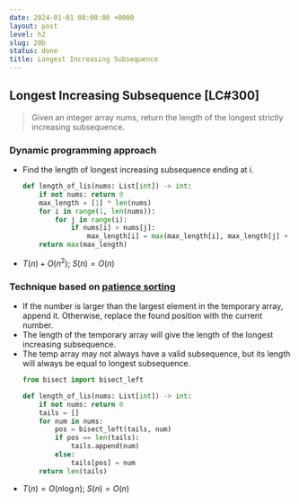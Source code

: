 ```yaml
---
date: 2024-01-01 00:00:00 +0000
layout: post
level: h2
slug: 20b
status: done
title: Longest Increasing Subsequence
---
```


## Longest Increasing Subsequence [LC#300]
> Given an integer array nums, return the length of the longest strictly increasing subsequence.


### Dynamic programming approach
- Find the length of longest increasing subsequence ending at i. 
    ```python
    def length_of_lis(nums: List[int]) -> int:
        if not nums: return 0
        max_length = [1] * len(nums)
        for i in range(1, len(nums)):
            for j in range(i):
                if nums[i] > nums[j]:
                    max_length[i] = max(max_length[i], max_length[j] + 1)
        return max(max_length)
    ```
- $T(n) + O(n^2)$; $S(n) = O(n)$

### Technique based on [patience sorting](https://www.cs.princeton.edu/courses/archive/spring13/cos423/lectures/LongestIncreasingSubsequence.pdf)
- If the number is larger than the largest element in the temporary array, append it. Otherwise, replace the found position with the current number.
- The length of the temporary array will give the length of the longest increasing subsequence.
- The temp array may not always have a valid subsequence, but its length will always be equal to longest subsequence.
    ```python
    from bisect import bisect_left
    
    def length_of_lis(nums: List[int]) -> int:
        if not nums: return 0
        tails = []
        for num in nums:
            pos = bisect_left(tails, num)
            if pos == len(tails):
                tails.append(num)
            else:
                tails[pos] = num
        return len(tails)
    ```
- $T(n) = O(n \log n)$; $S(n) = O(n)$
